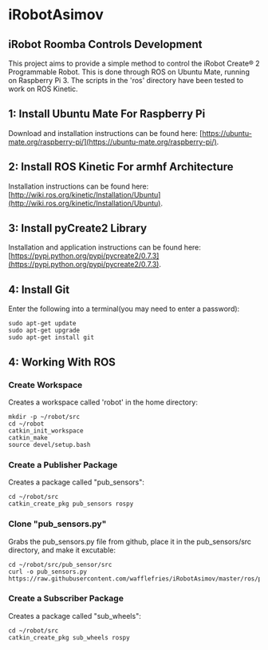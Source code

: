 # iRobotAsimov
## iRobot Roomba Controls Development
This project aims to provide a simple method to control the iRobot Create® 2 Programmable Robot. This is done through ROS on Ubuntu Mate, running on Raspberry Pi 3. The scripts in the 'ros' directory have been tested to work on ROS Kinetic.

## 1: Install Ubuntu Mate For Raspberry Pi
Download and installation instructions can be found here: [https://ubuntu-mate.org/raspberry-pi/](https://ubuntu-mate.org/raspberry-pi/). 

## 2: Install ROS Kinetic For armhf Architecture
Installation instructions can be found here: [http://wiki.ros.org/kinetic/Installation/Ubuntu](http://wiki.ros.org/kinetic/Installation/Ubuntu).

## 3: Install pyCreate2 Library
Installation and application instructions can be found here: [https://pypi.python.org/pypi/pycreate2/0.7.3](https://pypi.python.org/pypi/pycreate2/0.7.3).

## 4: Install Git
Enter the following into a terminal(you may need to enter a password):
```
sudo apt-get update
sudo apt-get upgrade
sudo apt-get install git
```
## 4: Working With ROS
### Create Workspace
Creates a workspace called 'robot' in the home directory:
```
mkdir -p ~/robot/src 
cd ~/robot
catkin_init_workspace
catkin_make
source devel/setup.bash
```
### Create a Publisher Package
Creates a package called "pub_sensors":
```
cd ~/robot/src
catkin_create_pkg pub_sensors rospy
```
### Clone "pub_sensors.py"
Grabs the pub_sensors.py file from github, place it in the pub_sensors/src directory, and make it excutable:
```
cd ~/robot/src/pub_sensor/src
curl -o pub_sensors.py https://raw.githubusercontent.com/wafflefries/iRobotAsimov/master/ros/pub_sensors.py
```
### Create a Subscriber Package
Creates a package called "sub_wheels":
```
cd ~/robot/src
catkin_create_pkg sub_wheels rospy
```
